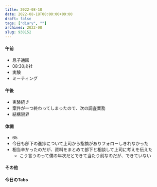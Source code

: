 ```yaml
---
title: 2022-08-18
date: 2022-08-18T00:00:00+09:00
draft: false
tags: ["diary", ""]
archives: 2022-08
slug: 938152
---
```

#### 午前
- 息子通園
- 08:30出社
- 実験
- ミーティング
#### 午後
- 実験続き
- 案件が一つ終わってしまったので、次の調査業務
- 結構限界
#### 体調
- 65
- 今日も部下の進捗について上司から指摘がありフォローしきれなかった
- 相当辛かったのだが、資料をまとめて部下と相談して上司に考えを伝えた
  - こう言うのって僕の年次だとできて当たり前なのだが、できていない
#### その他
#### 今日のTabs